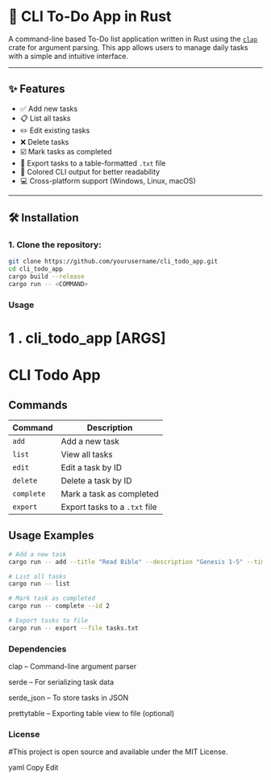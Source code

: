 # 📝 CLI To-Do App in Rust

A command-line based To-Do list application written in Rust using the [`clap`](https://docs.rs/clap/latest/clap/) crate for argument parsing. This app allows users to manage daily tasks with a simple and intuitive interface.

---

## ✨ Features

- ✅ Add new tasks
- 📋 List all tasks
- ✏️ Edit existing tasks
- ❌ Delete tasks
- ☑️ Mark tasks as completed
- 📁 Export tasks to a table-formatted `.txt` file
- 🎨 Colored CLI output for better readability
- 💻 Cross-platform support (Windows, Linux, macOS)

---

## 🛠 Installation

### 1. Clone the repository:

```bash
git clone https://github.com/yourusername/cli_todo_app.git
cd cli_todo_app
cargo build --release
cargo run -- <COMMAND>
```
###   Usage
# 1 . cli_todo_app <COMMAND> [ARGS]

# CLI Todo App

## Commands

| Command | Description |
|---------|-------------|
| `add` | Add a new task |
| `list` | View all tasks |
| `edit` | Edit a task by ID |
| `delete` | Delete a task by ID |
| `complete` | Mark a task as completed |
| `export` | Export tasks to a `.txt` file |

## Usage Examples

```bash
# Add a new task
cargo run -- add --title "Read Bible" --description "Genesis 1-5" --time "7:00AM"

# List all tasks
cargo run -- list

# Mark task as completed
cargo run -- complete --id 2

# Export tasks to file
cargo run -- export --file tasks.txt
```
### Dependencies
clap – Command-line argument parser

serde – For serializing task data

serde_json – To store tasks in JSON

prettytable – Exporting table view to file (optional)


### License
#This project is open source and available under the MIT License.

yaml
Copy
Edit



